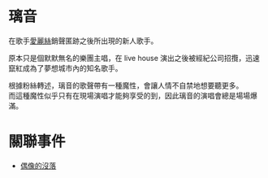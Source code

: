 # 璃音

在歌手[愛麗絲](./愛麗絲.md)銷聲匿跡之後所出現的新人歌手。

原本只是個默默無名的樂團主唱，在 live house 演出之後被經紀公司招攬，迅速竄紅成為了夢想城市內的知名歌手。

根據粉絲轉述，璃音的歌聲帶有一種魔性，會讓人情不自禁地想要聽更多。  
而這種魔性似乎只有在現場演唱才能夠享受的到，因此璃音的演唱會總是場場爆滿。

# 關聯事件
- [偶像的沒落](../story/episode_2/偶像的沒落.md)
